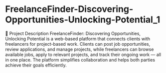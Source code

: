 # FreelanceFinder-Discovering-Opportunities-Unlocking-Potential_1
🔹 Project Description
FreelanceFinder: Discovering Opportunities, Unlocking Potential is a web-based platform that connects clients with freelancers for project-based work. Clients can post job opportunities, review applications, and manage projects, while freelancers can browse available jobs, apply to relevant projects, and track their ongoing work — all in one place. The platform simplifies collaboration and helps both parties achieve their goals efficiently.

